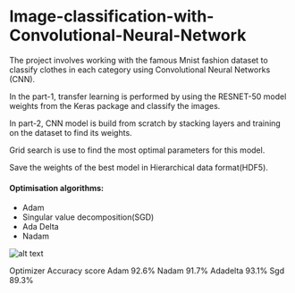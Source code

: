 # Image-classification-with-Convolutional-Neural-Network
The project involves working with the famous Mnist fashion dataset to classify clothes in each category using Convolutional Neural Networks (CNN). 

In the part-1, transfer learning is performed by using the RESNET-50 model weights from the Keras package and classify the images. 

In part-2, CNN model is build from scratch by stacking layers and training on the dataset to find its weights.

Grid search is use to find the most optimal parameters for this model.

Save the weights of the best model in Hierarchical data format(HDF5).

#### Optimisation algorithms: ####

* Adam
* Singular value decomposition(SGD)
* Ada Delta
* Nadam

![alt text](https://ibb.co/bNzRGRX/)
	
Optimizer	Accuracy score
Adam	92.6%
Nadam	91.7%
Adadelta	93.1%
Sgd	89.3%



